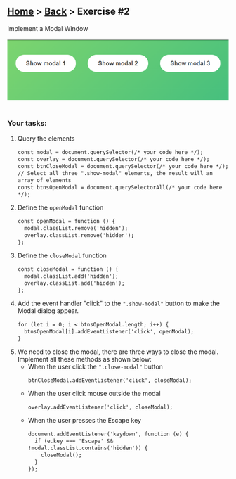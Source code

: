 ## [Home](../../../README.md) > [Back](../lesson.md) > Exercise #2

Implement a Modal Window
<br/><br/><img src="../exercise-2/img.png" width="512"/><br/><br/>

### Your tasks:

1. Query the elements
   ```
   const modal = document.querySelector(/* your code here */);
   const overlay = document.querySelector(/* your code here */);
   const btnCloseModal = document.querySelector(/* your code here */);
   // Select all three ".show-modal" elements, the result will an array of elements
   const btnsOpenModal = document.querySelectorAll(/* your code here */);
   ```
2. Define the `openModal` function
   ```
   const openModal = function () {
     modal.classList.remove('hidden');
     overlay.classList.remove('hidden');
   };
   ```
3. Define the `closeModal` function
   ```
   const closeModal = function () {
     modal.classList.add('hidden');
     overlay.classList.add('hidden');
   };
   ```
4. Add the event handler "click" to the `".show-modal"` button to make the Modal dialog appear.
   ```
   for (let i = 0; i < btnsOpenModal.length; i++) {
     btnsOpenModal[i].addEventListener('click', openModal);
   }
   ```
5. We need to close the modal, there are three ways to close the modal. Implement all these methods as shown below:
   - When the user click the `".close-modal"` button
     ```
     btnCloseModal.addEventListener('click', closeModal);
     ```
   - When the user click mouse outside the modal
     ```
     overlay.addEventListener('click', closeModal);
     ```
   - When the user presses the Escape key
     ```
     document.addEventListener('keydown', function (e) {
       if (e.key === 'Escape' && !modal.classList.contains('hidden')) {
         closeModal();
       }
     });
     ```
